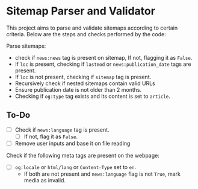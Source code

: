 # Sitemap Parser and Validator

This project aims to parse and validate sitemaps according to certain criteria. Below are the steps and checks performed by the code:

  Parse sitemaps:
   - check if `news:news` tag is present on sitemap, If not, flagging it as `False`.
   - If `loc` is present, checking if `lastmod` or `news:publication_date` tags are present.
   - If `loc` is not present, checking if `sitemap` tag is present.
   - Recursively check if nested sitemaps contain valid URLs
   - Ensure publication date is not older than 2 months.
   - Checking if `og:type` tag exists and its content is set to `article`.
## To-Do
- [ ] Check if `news:language` tag is present.
  - [ ] If not, flag it as `False`.
- [ ] Remove user inputs and base it on file reading

Check if the following meta tags are present on the webpage:
- [ ] `og:locale` or `html/lang` or `Content-Type` set to `en`.
   - If both are not present and `news:language` flag is not `True`, mark media as invalid.
